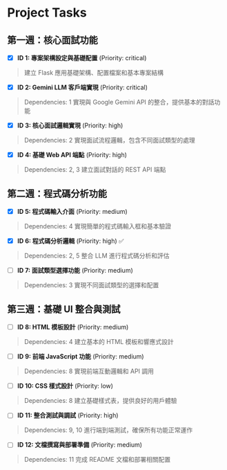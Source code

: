 # Project Tasks

## 第一週：核心面試功能
- [x] **ID 1: 專案架構設定與基礎配置** (Priority: critical)
> 建立 Flask 應用基礎架構、配置檔案和基本專案結構

- [x] **ID 2: Gemini LLM 客戶端實現** (Priority: critical)
> Dependencies: 1
> 實現與 Google Gemini API 的整合，提供基本的對話功能

- [x] **ID 3: 核心面試邏輯實現** (Priority: high)
> Dependencies: 2
> 實現面試流程邏輯，包含不同面試類型的處理

- [x] **ID 4: 基礎 Web API 端點** (Priority: high)
> Dependencies: 2, 3
> 建立面試對話的 REST API 端點

## 第二週：程式碼分析功能
- [x] **ID 5: 程式碼輸入介面** (Priority: medium)
> Dependencies: 4
> 實現簡單的程式碼輸入框和基本驗證

- [x] **ID 6: 程式碼分析邏輯** (Priority: high) ✅
> Dependencies: 2, 5
> 整合 LLM 進行程式碼分析和評估

- [ ] **ID 7: 面試類型選擇功能** (Priority: medium)
> Dependencies: 3
> 實現不同面試類型的選擇和配置

## 第三週：基礎 UI 整合與測試
- [ ] **ID 8: HTML 模板設計** (Priority: medium)
> Dependencies: 4
> 建立基本的 HTML 模板和響應式設計

- [ ] **ID 9: 前端 JavaScript 功能** (Priority: medium)
> Dependencies: 8
> 實現前端互動邏輯和 API 調用

- [ ] **ID 10: CSS 樣式設計** (Priority: low)
> Dependencies: 8
> 建立基礎樣式表，提供良好的用戶體驗

- [ ] **ID 11: 整合測試與調試** (Priority: high)
> Dependencies: 9, 10
> 進行端到端測試，確保所有功能正常運作

- [ ] **ID 12: 文檔撰寫與部署準備** (Priority: medium)
> Dependencies: 11
> 完成 README 文檔和部署相關配置